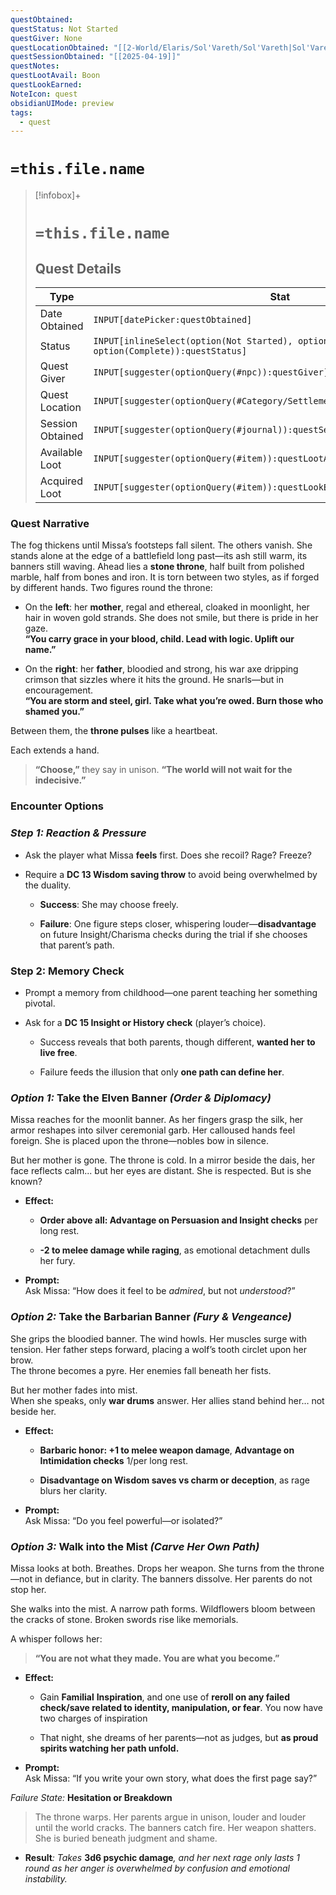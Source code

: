 ```yaml
---
questObtained: 
questStatus: Not Started
questGiver: None
questLocationObtained: "[[2-World/Elaris/Sol'Vareth/Sol'Vareth|Sol'Vareth]]"
questSessionObtained: "[[2025-04-19]]"
questNotes: 
questLootAvail: Boon
questLookEarned: 
NoteIcon: quest
obsidianUIMode: preview
tags:
  - quest
---
```


# `=this.file.name`

> [!infobox]+
> # `=this.file.name`
> ## Quest Details
> Type |  Stat |
> ---|---|
> Date Obtained | `INPUT[datePicker:questObtained]` |
> Status | `INPUT[inlineSelect(option(Not Started), option(In Progress), option(Complete)):questStatus]` |
> Quest Giver | `INPUT[suggester(optionQuery(#npc)):questGiver]` |
> Quest Location | `INPUT[suggester(optionQuery(#Category/Settlement)):questLocationObtained]` |
> Session Obtained | `INPUT[suggester(optionQuery(#journal)):questSessionObtained]` |
> Available Loot | `INPUT[suggester(optionQuery(#item)):questLootAvail]` |
> Acquired Loot | `INPUT[suggester(optionQuery(#item)):questLookEarned]` |

### Quest Narrative
The fog thickens until Missa’s footsteps fall silent. The others vanish. She stands alone at the edge of a battlefield long past—its ash still warm, its banners still waving. Ahead lies a **stone throne**, half built from polished marble, half from bones and iron. It is torn between two styles, as if forged by different hands. Two figures round the throne:

- On the **left**: her **mother**, regal and ethereal, cloaked in moonlight, her hair in woven gold strands. She does not smile, but there is pride in her gaze.  
    **“You carry grace in your blood, child. Lead with logic. Uplift our name.”**
    

- On the **right**: her **father**, bloodied and strong, his war axe dripping crimson that sizzles where it hits the ground. He snarls—but in encouragement.  
    **“You are storm and steel, girl. Take what you’re owed. Burn those who shamed you.”**
    

Between them, the **throne pulses** like a heartbeat.

Each extends a hand.

> **“Choose,”** they say in unison. **“The world will not wait for the indecisive.”**

### Encounter Options
### _Step 1: Reaction & Pressure_

- Ask the player what Missa **feels** first. Does she recoil? Rage? Freeze?
    
- Require a **DC 13 Wisdom saving throw** to avoid being overwhelmed by the duality.
    
    - **Success**: She may choose freely.
        
    - **Failure**: One figure steps closer, whispering louder—**disadvantage** on future Insight/Charisma checks during the trial if she chooses that parent’s path.
        

### Step 2: Memory Check

- Prompt a memory from childhood—one parent teaching her something pivotal.
    
- Ask for a **DC 15 Insight or History check** (player’s choice).
    
    - Success reveals that both parents, though different, **wanted her to live free**.
        
    - Failure feeds the illusion that only **one path can define her**.
        

  
  

### _Option 1:_ **Take the Elven Banner** _(Order & Diplomacy)_

Missa reaches for the moonlit banner. As her fingers grasp the silk, her armor reshapes into silver ceremonial garb. Her calloused hands feel foreign. She is placed upon the throne—nobles bow in silence.

But her mother is gone. The throne is cold. In a mirror beside the dais, her face reflects calm... but her eyes are distant. She is respected. But is she known?

- **Effect:**
    
    - **Order above all: Advantage on Persuasion and Insight checks** per long rest.
        
    - **-2 to melee damage while raging**, as emotional detachment dulls her fury.
        
- **Prompt:**  
    Ask Missa: “How does it feel to be _admired_, but not _understood_?”
    

### _Option 2:_ **Take the Barbarian Banner** _(Fury & Vengeance)_

She grips the bloodied banner. The wind howls. Her muscles surge with tension. Her father steps forward, placing a wolf’s tooth circlet upon her brow.  
The throne becomes a pyre. Her enemies fall beneath her fists.

But her mother fades into mist.  
When she speaks, only **war drums** answer. Her allies stand behind her… not beside her.

- **Effect:**
    
    - **Barbaric honor: +1 to melee weapon damage**, **Advantage on Intimidation checks** 1/per long rest.
        
    - **Disadvantage on Wisdom saves vs charm or deception**, as rage blurs her clarity.
        
- **Prompt:**  
    Ask Missa: “Do you feel powerful—or isolated?”

### _Option 3:_ **Walk into the Mist** _(Carve Her Own Path)_

Missa looks at both. Breathes. Drops her weapon. She turns from the throne—not in defiance, but in clarity. The banners dissolve. Her parents do not stop her.

She walks into the mist. A narrow path forms. Wildflowers bloom between the cracks of stone. Broken swords rise like memorials.

A whisper follows her:

> **“You are not what they made. You are what you become.”**

- **Effect:**
    
    - Gain **Familial** **Inspiration**, and one use of **reroll on any failed check/save related to identity, manipulation, or fear**. You now have two charges of inspiration
        
    - That night, she dreams of her parents—not as judges, but **as proud spirits watching her path unfold.**
        
- **Prompt:**  
    Ask Missa: “If you write your own story, what does the first page say?”
    

_Failure State:_ **Hesitation or Breakdown**

> The throne warps. Her parents argue in unison, louder and louder until the world cracks. The banners catch fire. Her weapon shatters. She is buried beneath judgment and shame.

- **Result**_: Takes_ **3d6 psychic damage**_, and her next rage only lasts 1 round as her anger is overwhelmed by confusion and emotional instability._